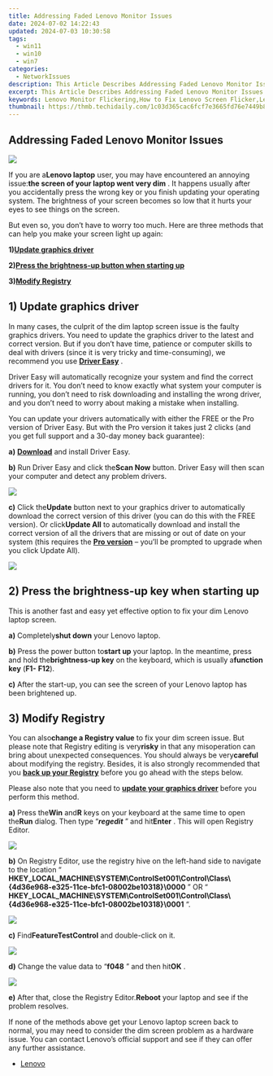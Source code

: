 ```yaml
---
title: Addressing Faded Lenovo Monitor Issues
date: 2024-07-02 14:22:43
updated: 2024-07-03 10:30:58
tags:
  - win11
  - win10
  - win7
categories:
  - NetworkIssues
description: This Article Describes Addressing Faded Lenovo Monitor Issues
excerpt: This Article Describes Addressing Faded Lenovo Monitor Issues
keywords: Lenovo Monitor Flickering,How to Fix Lenovo Screen Flicker,Lenovo Monitor Brightness Issues,Lenovo Screen Resolution Fluctuations,Troubleshooting Lenovo Monitor Ghosting,Lenovo Display Flicker Fixes,Lenovo Monitor Display Issues Troubleshooting Guide
thumbnail: https://thmb.techidaily.com/1c03d365cac6fcf7e3665fd76e7449b8b7d6ebbb04e310ccec37ca23ea922ee4.jpg
---
```


## Addressing Faded Lenovo Monitor Issues

![](https://images.drivereasy.com/wp-content/uploads/2017/10/img_59dad7accf3cc.jpg)

 If you are a**Lenovo laptop** user, you may have encountered an annoying issue:**the screen of your laptop went very dim** . It happens usually after you accidentally press the wrong key or you finish updating your operating system. The brightness of your screen becomes so low that it hurts your eyes to see things on the screen.

 But even so, you don’t have to worry too much. Here are three methods that can help you make your screen light up again:

 **1)[Update graphics driver](#a)**

 **2)[Press the brightness-up button when starting up](#b)**

 **3)[Modify Registry](#c)**

## 1) Update graphics driver

 In many cases, the culprit of the dim laptop screen issue is the faulty graphics drivers. You need to update the graphics driver to the latest and correct version. But if you don’t have time, patience or computer skills to deal with drivers (since it is very tricky and time-consuming), we recommend you use [**Driver Easy**](https://tools.techidaily.com/drivereasy/download/) .

 Driver Easy will automatically recognize your system and find the correct drivers for it. You don’t need to know exactly what system your computer is running, you don’t need to risk downloading and installing the wrong driver, and you don’t need to worry about making a mistake when installing.

 You can update your drivers automatically with either the FREE or the Pro version of Driver Easy. But with the Pro version it takes just 2 clicks (and you get full support and a 30-day money back guarantee):

**a)** [**Download**](https://tools.techidaily.com/drivereasy/download/) and install Driver Easy.

**b)** Run Driver Easy and click the**Scan Now** button. Driver Easy will then scan your computer and detect any problem drivers.

![](https://images.drivereasy.com/wp-content/uploads/2017/07/img_597858796d417.png)

**c)**  Click the**Update** button next to your graphics driver to automatically download the correct version of this driver (you can do this with the FREE version). Or click**Update All** to automatically download and install the correct version of all the drivers that are missing or out of date on your system (this requires the [**Pro version**](https://tools.techidaily.com/drivereasy/download/) – you’ll be prompted to upgrade when you click Update All).

![](https://images.drivereasy.com/wp-content/uploads/2017/07/img_597859a7e365f.jpg)

## 2) Press the brightness-up key when starting up

 This is another fast and easy yet effective option to fix your dim Lenovo laptop screen.

**a)**  Completely**shut down** your Lenovo laptop.

**b)**  Press the power button to**start up** your laptop. In the meantime, press and hold the**brightness-up key** on the keyboard, which is usually a**function key** (**F1-** **F12**).

**c)**  After the start-up, you can see the screen of your Lenovo laptop has been brightened up.

## 3) Modify Registry

 You can also**change a Registry value** to fix your dim screen issue. But please note that Registry editing is very**risky** in that any misoperation can bring about unexpected consequences. You should always be very**careful** about modifying the registry. Besides, it is also strongly recommended that you [**back up your Registry**](https://tools.techidaily.com/drivereasy/download/) before you go ahead with the steps below.

 Please also note that you need to [**update your graphics driver**](#a) before you perform this method.

**a)**  Press the**Win** and**R** keys on your keyboard at the same time to open the**Run** dialog. Then type “_**regedit**_ ” and hit**Enter** . This will open Registry Editor.

![](https://images.drivereasy.com/wp-content/uploads/2017/07/img_597862b688206.png)

**b)**  On Registry Editor, use the registry hive on the left-hand side to navigate to the location “ **HKEY\_LOCAL\_MACHINE\\SYSTEM\\ControlSet001\\Control\\Class\\{4d36e968-e325-11ce-bfc1-08002be10318}\\0000** ” OR “ **HKEY\_LOCAL\_MACHINE\\SYSTEM\\ControlSet001\\Control\\Class\\{4d36e968-e325-11ce-bfc1-08002be10318}\\0001** “.

![](https://images.drivereasy.com/wp-content/uploads/2017/07/img_597866ac4e53d.jpg)

**c)**  Find**FeatureTestControl** and double-click on it.

![](https://images.drivereasy.com/wp-content/uploads/2017/07/img_597867284d454.png)

**d)**  Change the value data to “**f048** ” and then hit**OK** .

![](https://images.drivereasy.com/wp-content/uploads/2017/07/img_597867f178db8.png)

**e)** After that, close the Registry Editor.**Reboot** your laptop and see if the problem resolves.

 If none of the methods above get your Lenovo laptop screen back to normal, you may need to consider the dim screen problem as a hardware issue. You can contact Lenovo’s official support and see if they can offer any further assistance.

* [Lenovo](https://tools.techidaily.com/drivereasy/download/)

<ins class="adsbygoogle"
     style="display:block"
     data-ad-format="autorelaxed"
     data-ad-client="ca-pub-7571918770474297"
     data-ad-slot="1223367746"></ins>



<ins class="adsbygoogle"
     style="display:block"
     data-ad-client="ca-pub-7571918770474297"
     data-ad-slot="8358498916"
     data-ad-format="auto"
     data-full-width-responsive="true"></ins>
